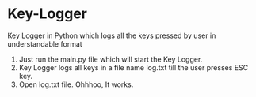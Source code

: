 # Key-Logger
Key Logger in Python which logs all the keys pressed by user in understandable format

1.  Just run the main.py file which will start the Key Logger.
2.  Key Logger logs all keys in a file name log.txt till the user presses ESC key.
3.  Open log.txt file. 
Ohhhoo, It works.
